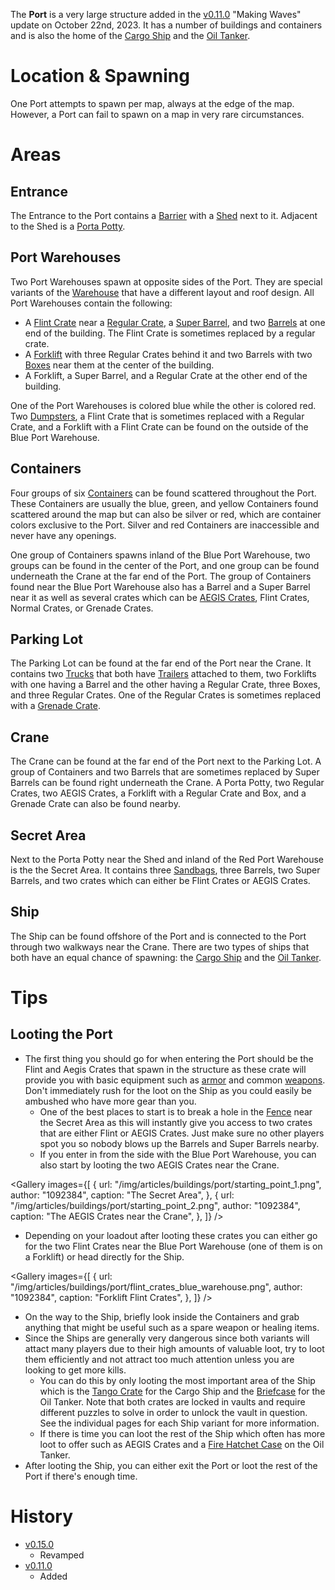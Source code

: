 The **Port** is a very large structure added in the [v0.11.0](https://github.com/HasangerGames/suroi/releases/tag/v0.11.0) "Making Waves" update on October 22nd, 2023. It has a number of buildings and containers and is also the home of the [Cargo Ship](/buildings/cargo_ship) and the [Oil Tanker](/buildings/oil_tanker).

# Location & Spawning

One Port attempts to spawn per map, always at the edge of the map. However, a Port can fail to spawn on a map in very rare circumstances.

# Areas
## Entrance
The Entrance to the Port contains a [Barrier](/obstacles/barrier) with a [Shed](/buildings/shed) next to it. Adjacent to the Shed is a [Porta Potty](/buildings/porta_potty).

## Port Warehouses
Two Port Warehouses spawn at opposite sides of the Port. They are special variants of the [Warehouse](/buildings/warehouse) that have a different layout and roof design. All Port Warehouses contain the following:

- A [Flint Crate](/obstacles/crates) near a [Regular Crate](/obstacles/crates), a [Super Barrel](/obstacles/super_barrel), and two [Barrels](/obstacles/barrel) at one end of the building. The Flint Crate is sometimes replaced by a regular crate.
- A [Forklift](/obstacles/forklift) with three Regular Crates behind it and two Barrels with two [Boxes](/obstacles/box) near them at the center of the building.
- A Forklift, a Super Barrel, and a Regular Crate at the other end of the building.

One of the Port Warehouses is colored blue while the other is colored red. Two [Dumpsters](/obstacles/dumpster), a Flint Crate that is sometimes replaced with a Regular Crate, and a Forklift with a Flint Crate can be found on the outside of the Blue Port Warehouse.

## Containers
Four groups of six [Containers](/buildings/containers) can be found scattered throughout the Port. These Containers are usually the blue, green, and yellow Containers found scattered around the map but can also be silver or red, which are container colors exclusive to the Port. Silver and red Containers are inaccessible and never have any openings.

One group of Containers spawns inland of the Blue Port Warehouse, two groups can be found in the center of the Port, and one group can be found underneath the Crane at the far end of the Port. The group of Containers found near the Blue Port Warehouse also has a Barrel and a Super Barrel near it as well as several crates which can be [AEGIS Crates](/obstacles/crates), Flint Crates, Normal Crates, or Grenade Crates.

## Parking Lot
The Parking Lot can be found at the far end of the Port near the Crane. It contains two [Trucks](/obstacles/trucks) that both have [Trailers](/obstacles/trailer) attached to them, two Forklifts with one having a Barrel and the other having a Regular Crate, three Boxes, and three Regular Crates. One of the Regular Crates is sometimes replaced with a [Grenade Crate](/obstacles/grenade_crate). 

## Crane
The Crane can be found at the far end of the Port next to the Parking Lot. A group of Containers and two Barrels that are sometimes replaced by Super Barrels can be found right underneath the Crane. A Porta Potty, two Regular Crates, two AEGIS Crates, a Forklift with a Regular Crate and Box, and a Grenade Crate can also be found nearby.

## Secret Area
Next to the Porta Potty near the Shed and inland of the Red Port Warehouse is the the Secret Area. It contains three [Sandbags](/obstacles/sandbags), three Barrels, two Super Barrels, and two crates which can either be Flint Crates or AEGIS Crates. 

## Ship
The Ship can be found offshore of the Port and is connected to the Port through two walkways near the Crane. There are two types of ships that both have an equal chance of spawning: the [Cargo Ship](/buildings/cargo_ship) and the [Oil Tanker](/buildings/oil_tanker).

# Tips

## Looting the Port
- The first thing you should go for when entering the Port should be the Flint and Aegis Crates that spawn in the structure as these crate will provide you with basic equipment such as [armor](/equipment/armor) and common [weapons](/weapons). Don't immediately rush for the loot on the Ship as you could easily be ambushed who have more gear than you.
  - One of the best places to start is to break a hole in the [Fence](/obstacles/fence) near the Secret Area as this will instantly give you access to two crates that are either Flint or AEGIS Crates. Just make sure no other players spot you so nobody blows up the Barrels and Super Barrels nearby.
  - If you enter in from the side with the Blue Port Warehouse, you can also start by looting the two AEGIS Crates near the Crane.

<Gallery
  images={[
    {
      url: "/img/articles/buildings/port/starting_point_1.png",
      author: "1092384",
      caption: "The Secret Area",
    },
    {
      url: "/img/articles/buildings/port/starting_point_2.png",
      author: "1092384",
      caption: "The AEGIS Crates near the Crane",
    },
  ]}
/>

  - Depending on your loadout after looting these crates you can either go for the two Flint Crates near the Blue Port Warehouse (one of them is on a Forklift) or head directly for the Ship.

<Gallery
  images={[
    {
      url: "/img/articles/buildings/port/flint_crates_blue_warehouse.png",
      author: "1092384",
      caption: "Forklift Flint Crates",
    },
  ]}
/>

- On the way to the Ship, briefly look inside the Containers and grab anything that might be useful such as a spare weapon or healing items.
- Since the Ships are generally very dangerous since both variants will attact many players due to their high amounts of valuable loot, try to loot them efficiently and not attract too much attention unless you are looking to get more kills.
  - You can do this by only looting the most important area of the Ship which is the [Tango Crate](/obstacles/tango_crate) for the Cargo Ship and the [Briefcase](/obstacles/briefcase) for the Oil Tanker. Note that both crates are locked in vaults and require different puzzles to solve in order to unlock the vault in question. See the individual pages for each Ship variant for more information.
  - If there is time you can loot the rest of the Ship which often has more loot to offer such as AEGIS Crates and a [Fire Hatchet Case](/obstacles/fire_hatchet_case) on the Oil Tanker.
- After looting the Ship, you can either exit the Port or loot the rest of the Port if there's enough time.

# History

- [v0.15.0](https://github.com/HasangerGames/suroi/releases/tag/v0.15.0)
  - Revamped
- [v0.11.0](https://github.com/HasangerGames/suroi/releases/tag/v0.11.0)
  - Added
